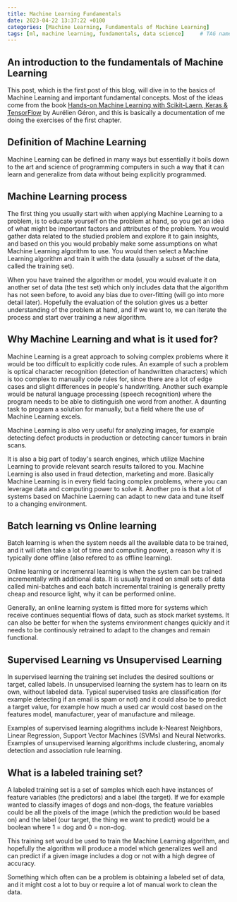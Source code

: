 ```yaml
---
title: Machine Learning Fundamentals
date: 2023-04-22 13:37:22 +0100
categories: [Machine Learning, Fundamentals of Machine Learning]
tags: [ml, machine learning, fundamentals, data science]     # TAG names should always be lowercase
---
```


## An introduction to the fundamentals of Machine Learning
This post, which is the first post of this blog, will dive in to the basics of Machine Learning
and important fundamental concepts. Most of the ideas come from the book [Hands-on Machine Learning with Scikit-Laern, Keras & TensorFlow](https://www.amazon.com/Hands-Machine-Learning-Scikit-Learn-TensorFlow/dp/1492032646) by Aurélien Géron, and this is basically a documentation of me doing the exercises of the first chapter.

## Definition of Machine Learning
Machine Learning can be defined in many ways but essentially it boils down to the art and science of programming computers in such a way that it can learn and generalize from data without being explicitly programmed. 

## Machine Learning process
The first thing you usually start with when applying Machine Learning to a problem, is to educate yourself on the problem at hand, so you get an idea of what might be important factors and attributes of the problem. You would gather data related to the studied problem and explore it to gain insights, and based on this you would probably make some assumptions on what Machine Learning algorithm to use. You would then select a Machine Learning algorithm and train it with the data (usually a subset of the data, called the training set). 

When you have trained the algorithm or model, you would evaluate it on another set of data (the test set) which only includes data that the algorithm has not seen before, to avoid any bias due to over-fitting (will go into more detail later). Hopefully the evaluation of the solution gives us a better understanding of the problem at hand, and if we want to, we can iterate the process and start over training a new algorithm.

## Why Machine Learning and what is it used for?
Machine Learning is a great approach to solving complex problems where it would be too difficult to explicitly code rules. An example of such a problem is optical character recognition (detection of handwritten characters) which is too complex to manually code rules for, since there are a lot of edge cases and slight differences in people's handwriting. Another such example would be natural language processing (speech recognition) where the program needs to be able to distinguish one word from another. A daunting task to program a solution for manually, but a field where the use of Machine Learning excels. 

Machine Learning is also very useful for analyzing images, for example detecting defect products in production or detecting cancer tumors in brain scans. 

It is also a big part of today's search engines, which utilize Machine Learning to provide relevant search results tailored to you. Machine Learning is also used in fraud detection, marketing and more. Basically Machine Learning is in every field facing complex problems, where you can leverage data and computing power to solve it. Another pro is that a lot of systems based on Machine Laerning can adapt to new data and tune itself to a changing environment.


## Batch learning vs Online learning
Batch learning is when the system needs all the available data to be trained, and it will often take a lot of time and computing power, a reason why it is typically done offline (also refered to as offline learning).

Online learning or incremenral learning is when the system can be trained incrementally with additional data. It is usually trained on small sets of data called mini-batches and each batch incremental training is generally pretty cheap and resource light, why it can be performed online.

Generally, an online learning system is fitted more for systems which receive continues sequential flows of data, such as stock market systems. It can also be better for when the systems environment changes quickly and it needs to be continously retrained to adapt to the changes and remain functional. 

## Supervised Learning vs Unsupervised Learning
In supervised learning the training set includes the desired soultions or target, called labels. In unsupervised learning the system has to learn on its own, without labeled data. Typical supervised tasks are classification (for example detecting if an email is spam or not) and it could also be to predict a target value, for example how much a used car would cost based on the features model, manufacturer, year of manufacture and mileage.

Examples of supervised learning alogrithms include k-Nearest Neighbors, Linear Regression, Support Vector Machines (SVMs) and Neural Networks. Examples of unsupervised learning algorithms include clustering, anomaly detection and association rule learning.

## What is a labeled training set?
A labeled training set is a set of samples which each have instances of feature variables (the predictors) and a label (the target). If we for example wanted to classify images of dogs and non-dogs, the feature variables could be all the pixels of the image (which the prediction would be based on) and the label (our target, the thing we want to predict) would be a boolean where 1 = dog and 0 = non-dog. 

This training set would be used to train the Machine Learning algorithm, and hopefully the algorithm will produce a model which generalizes well and can predict if a given image includes a dog or not with a high degree of accuracy.

Something which often can be a problem is obtaining a labeled set of data, and it might cost a lot to buy or require a lot of manual work to clean the data.
